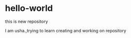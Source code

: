 # hello-world
this is new repository

I am usha.,trying to learn creating and working on repository

